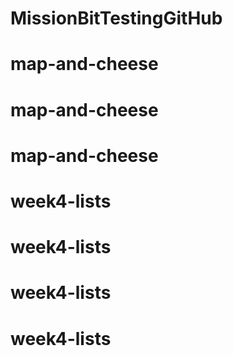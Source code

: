 # MissionBitTestingGitHub
# map-and-cheese
# map-and-cheese
# map-and-cheese
# week4-lists
# week4-lists
# week4-lists
# week4-lists
